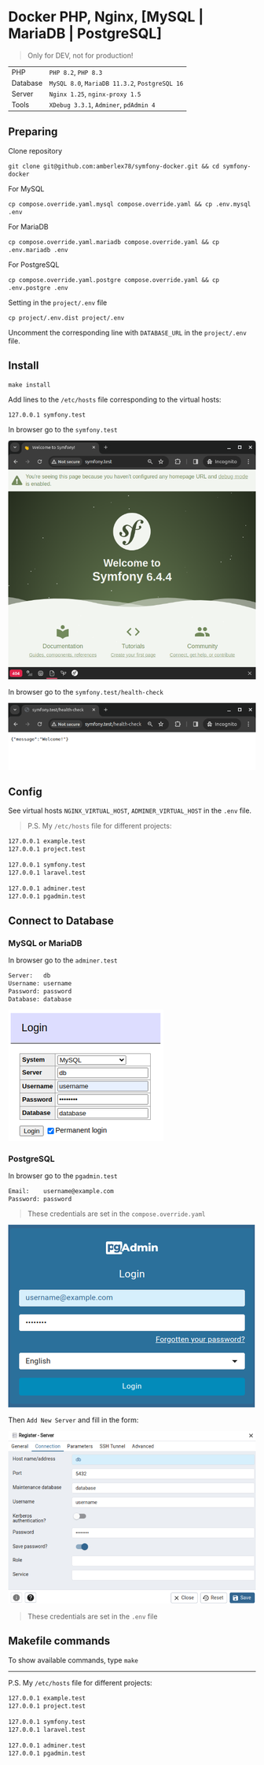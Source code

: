 # Docker PHP, Nginx, [MySQL | MariaDB | PostgreSQL]

> Only for DEV, not for production!

| 	        | 	                                              |
|:---------|:-----------------------------------------------|
| PHP      | `PHP 8.2`, `PHP 8.3`                           |
| Database | `MySQL 8.0`, `MariaDB 11.3.2`, `PostgreSQL 16` |
| Server   | `Nginx 1.25`, `nginx-proxy 1.5`                |
| Tools    | `XDebug 3.3.1`, `Adminer`, `pdAdmin 4`         |

## Preparing

Clone repository

```
git clone git@github.com:amberlex78/symfony-docker.git && cd symfony-docker
```

For MySQL

```
cp compose.override.yaml.mysql compose.override.yaml && cp .env.mysql .env
```

For MariaDB

```
cp compose.override.yaml.mariadb compose.override.yaml && cp .env.mariadb .env
```

For PostgreSQL

```
cp compose.override.yaml.postgre compose.override.yaml && cp .env.postgre .env
```

Setting in the `project/.env` file

```
cp project/.env.dist project/.env
```

Uncomment the corresponding line with `DATABASE_URL` in the `project/.env` file.

## Install

```
make install
```

Add lines to the `/etc/hosts` file corresponding to the virtual hosts:

```
127.0.0.1 symfony.test
```

In browser go to the `symfony.test`

![](art/01-symfony-test.png)

In browser go to the `symfony.test/health-check`

![](art/02-health-check.png)

## Config

See virtual hosts `NGINX_VIRTUAL_HOST`, `ADMINER_VIRTUAL_HOST` in the `.env` file.

> P.S. My `/etc/hosts` file for different projects:

```
127.0.0.1 example.test
127.0.0.1 project.test

127.0.0.1 symfony.test
127.0.0.1 laravel.test

127.0.0.1 adminer.test
127.0.0.1 pgadmin.test
```

## Connect to Database

### MySQL or MariaDB

In browser go to the `adminer.test`

```
Server:   db
Username: username
Password: password
Database: database

```
![](art/05-Adminer-Connection.png)


### PostgreSQL

In browser go to the `pgadmin.test`

```
Email:    username@example.com
Password: password
```

> These credentials are set in the `compose.override.yaml`

![](art/03-pgAdmin-Login.png)

Then `Add New Server` and fill in the form:

![](art/04-paAdmin-Connection.png)

> These credentials are set in the `.env` file

## Makefile commands

To show available commands, type `make`

---
P.S. My `/etc/hosts` file for different projects:

```
127.0.0.1 example.test
127.0.0.1 project.test

127.0.0.1 symfony.test
127.0.0.1 laravel.test

127.0.0.1 adminer.test
127.0.0.1 pgadmin.test
```